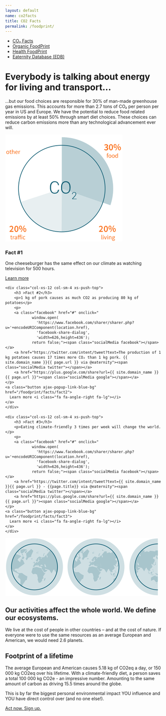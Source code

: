 ```yaml
---
layout: default
name: co2facts
title: CO2 Facts
permalink: /foodprint/
---
```


<div class="container hidden-xs">
	<div class="row">
		<div class="col-xs-12 text-center">
			<ul class="subNavigation">
				<a href="/foodprint"><li class="current">CO₂ Facts</li></a>
				<a href="/foodprint/organic"><li>Organic FoodPrint</li></a>
	      <a href="/foodprint/health"><li>Health FoodPrint</li></a>
				<a href="/foodprint/database"><li>Eaternity Database (EDB)</li></a>
			</ul>
		</div>
	</div>
</div>

<div class="container">
<div class="row push-top big-push-bottom">
	<div class="col-xs-12 col-sm-7">
		<h1>Everybody is talking about energy for living and transport...</h1>
		<p>...but our food choices are responsible for 30% of man-made greenhouse gas emissions. This accounts for more than 2.7 tons of CO₂ per person per year in US and Europe. We have the potential to reduce food related emissions by at least 50% through smart diet choices. These choices can reduce carbon emissions more than any technological advancement ever will.</p>
	</div>
	<div class="col-xs-offset-2 col-xs-8 col-sm-offset-0 col-sm-5 xs-push-top">
		<img class="responsive" src="/img/co2facts/illustration-living-transport.svg" />
	</div>
</div>
</div>

<div class="window" style="background-image: url('/img/co2facts/co2facts-parallax.jpg')">
</div>

<div class="container">
<div class="row big-push-top big-push-bottom text-center">
	<div class="col-xs-12 col-sm-4">
		<h3 >Fact #1</h3>
		<p>One cheeseburger has the same effect on our climate as watching television for 500 hours.</p>
		<p>
		<a class="facebook" href="#" onclick="
			    window.open(
			      'https://www.facebook.com/sharer/sharer.php?u='+encodeURIComponent(location.href),
			      'facebook-share-dialog',
			      'width=626,height=436');
			    return false;"><span class="socialMedia facebook"></span></a>
        <a href="https://twitter.com/intent/tweet?text=One cheeseburger has the same effect on our climate as watching television for 500 hours. {{ site.domain_name }}{{ page.url }} via @eaternity"><span class="socialMedia twitter"></span></a>
        <a href="https://plus.google.com/share?url={{ site.domain_name }}{{ page.url }}"><span class="socialMedia google"></span></a>
    </p>
    <a class="button ajax-popup-link-blue-bg" href="/foodprint/facts/fact1">
      Learn more <i class="fa fa-angle-right fa-lg"></i>
    </a>
	</div>

	<div class="col-xs-12 col-sm-4 xs-push-top">
		<h3 >Fact #2</h3>
		<p>1 kg of pork causes as much CO2 as producing 80 kg of potatoes</p>
		<p>
		<a class="facebook" href="#" onclick="
			    window.open(
			      'https://www.facebook.com/sharer/sharer.php?u='+encodeURIComponent(location.href),
			      'facebook-share-dialog',
			      'width=626,height=436');
			    return false;"><span class="socialMedia facebook"></span></a>
        <a href="https://twitter.com/intent/tweet?text=The production of 1 kg potatoes causes 17 times more CO₂ than 1 kg pork. {{ site.domain_name }}{{ page.url }} via @eaternity"><span class="socialMedia twitter"></span></a>
        <a href="https://plus.google.com/share?url={{ site.domain_name }}{{ page.url }}"><span class="socialMedia google"></span></a>
    </p>
    <a class="button ajax-popup-link-blue-bg" href="/foodprint/facts/fact2">
      Learn more <i class="fa fa-angle-right fa-lg"></i>
    </a>
	</div>

	<div class="col-xs-12 col-sm-4 xs-push-top">
		<h3 >Fact #3</h3>
		<p>Eating climate-friendly 3 times per week will change the world.</p>
		<p>
		<a class="facebook" href="#" onclick="
			    window.open(
			      'https://www.facebook.com/sharer/sharer.php?u='+encodeURIComponent(location.href),
			      'facebook-share-dialog',
			      'width=626,height=436');
			    return false;"><span class="socialMedia facebook"></span></a>
        <a href="https://twitter.com/intent/tweet?text={{ site.domain_name }}{{ page.url }} - {{page.title}} via @eaternity"><span class="socialMedia twitter"></span></a>
        <a href="https://plus.google.com/share?url={{ site.domain_name }}{{ page.url }}"><span class="socialMedia google"></span></a>
    </p>
    <a class="button ajax-popup-link-blue-bg" href="/foodprint/facts/fact3">
      Learn more <i class="fa fa-angle-right fa-lg"></i>
    </a>
	</div>
</div>

<div class="row small-push-bottom">
	<div class="col-xs-12 col-sm-offset-3 col-sm-6">
		<img class="responsive" src="/img/co2facts/illustration-earth.svg">
	</div>
</div>

<div class="row">
	<div class="col-xs-12 col-sm-offset-2 col-sm-8 text-center small-push-bottom">
		<h2>Our activities affect the whole world. We define our ecosystems.</h2>
	</div>
</div>

<div class="row push-bottom">
	<div class="col-xs-12 col-sm-offset-2 col-sm-8 text-center">
		<p>We live at the cost of people in other countries – and at the cost of nature. If everyone were to use the same resources as an average European and American, we would need 2.6 planets.</p>
	</div>
</div>

<div class="row">
	<div class="col-xs-12 col-sm-offset-2 col-sm-8 text-center small-push-bottom">
		<h2>Footprint of a lifetime</h2>
	</div>
</div>

<div class="row">
	<div class="col-xs-12 col-sm-offset-2 col-sm-8 text-center small-push-bottom">
		<p>The average European and American causes 5.18 kg of CO2eq a day, or 150 000 kg CO2eq over his lifetime. With a climate-friendly diet, a person saves a total 100 000 kg CO2e - an impressive number. Amounting to the same amount of carbon as driving 15.5 times around the globe.</p>
		<p>This is by far the biggest personal environmental impact YOU influence and YOU have direct control over (and no one else!).</p>
	</div>
</div>

<div class="row push-bottom">
	<div class="col-xs-12 col-sm-offset-2 col-sm-8 text-center">
		<a class="button" href="/app/get-the-app">
      Act now. Sign up. <i class="fa fa-angle-right fa-lg"></i>
    </a>
	</div>
</div>
</div>



<script src="https://ajax.googleapis.com/ajax/libs/jquery/1.11.3/jquery.min.js"></script>
<script src="/js/jquery.magnific-popup.min.js"></script>
<script src="/js/bootstrap.min.js"></script>
<script src="/js/icheck.min.js"></script>
<script src="/js/script.js"></script>
